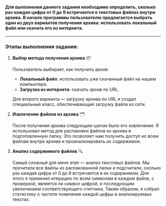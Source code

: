 #### Для выполнения данного задания необходимо определить, сколько раз каждая цифра от 0 до 9 встречается в текстовых файлах внутри архива. В начале программы пользователю предлагается выбрать один из двух вариантов получения архива: использовать локальный файл или скачать его из интернета.

------

### Этапы выполнения задания:

1. **Выбор метода получения архива** 📦

   Пользователь выбирает, как получить архив:

   - **Локальный файл**: использовать уже скачанный файл на нашем компьютере.
   - **Загрузка из интернета**: скачать архив по URL.

   Для второго варианта — загрузку архива по URL я создал специальный класс, обеспечивающий загрузку файла из сети.

2. **Извлечение файлов из архива** 🗂️

   После получения архива следующим шагом было его извлечение. Я использовал метод для распаковки файлов из архива в подготовленную папку. Это позволяет нам получить доступ ко всем файлам внутри архива и проанализировать их содержимое.

3. **Анализ содержимого файлов** 🔍

   Самый сложный для меня этап — анализ текстовых файлов. Мы прочитали все файлы из распакованной папки и подсчитали, сколько раз каждая цифра от 0 до 9 встречается в их содержимом. Для этого я применил итерацию по всем символам в каждом файле, с проверкой, является ли символ цифрой, и последующим увеличением соответствующего счетчика. Таким образом, я собрал статистику о частоте появления каждой цифры в анализируемых текстах.
